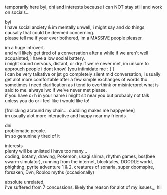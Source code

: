 temporarily here byi, dni and interests because i can NOT stay still and work on socials... 

byi                                                                                                                                                                                         
I have social anxiety & im mentally unwell, i might say and do things causally that could be deemed concerning.                                                                            
please tell me if your ever bothered, im a MASSIVE people pleaser.

im a huge introvert.  
and will likely get tired of a conversation after a while if we aren't well acquainted, i have a low social battery.                                                                      
i might sound nervous, distant, or dry if we're never met, im unsure to approuch people i dont know! [you intimidate me : ( ]                                                             
i can be very talkative or jst go completely silent mid conversation, i usually get alot more comfortable after a few simple exchanges of words tho.
sometimes i need clarification as i tend to overthink or misinterpret what is said to me. always iwc if we've never met please.                                                           
if you have c+h in your name i might sit near you but probably not talk unless you do or i feel like i would like to! 

 [frolicking acround my chair.... cuddling makes me happyehee]                                                                                                                                                                                       
                                                                                                                                                                                        im usually alot more interactive and happy near my friends 


dni                                                                                                                                                                                       
problematic people.                                                                                                                                                                       
im so genuninely tired of it


interests                                                                                                                                                                                 
plenty will be unlisted i have too many...                                                                                                                                                  
coding, botany, drawing, Pokemon, usagi shima, rhythm games, bss(bee swarm simulator), running from the internet, blocktales, DOODLE world, phighting, pyrite adventure 1 & 2, creatures of sonaria, super doomspire, forsaken, Dvn, Roblox myths (occasionally) 


absolute unrelated,                                                                                                                                                                       
i've suffered from 7 concussions. likely the reason for alot of my issues,,, hii
